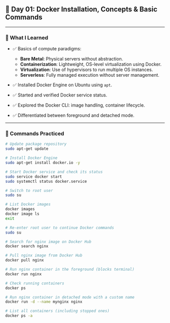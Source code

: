 ## 📅 Day 01: Docker Installation, Concepts & Basic Commands

---

### 🧠 What I Learned

* ✅ Basics of compute paradigms:

  * **Bare Metal**: Physical servers without abstraction.
  * **Containerization**: Lightweight, OS-level virtualization using Docker.
  * **Virtualization**: Use of hypervisors to run multiple OS instances.
  * **Serverless**: Fully managed execution without server management.

* ✅ Installed Docker Engine on Ubuntu using `apt`.

* ✅ Started and verified Docker service status.

* ✅ Explored the Docker CLI: image handling, container lifecycle.

* ✅ Differentiated between foreground and detached mode.

---

### 🔧 Commands Practiced

```bash
# Update package repository
sudo apt-get update

# Install Docker Engine
sudo apt-get install docker.io -y

# Start Docker service and check its status
sudo service docker start
sudo systemctl status docker.service

# Switch to root user
sudo su

# List Docker images
docker images
docker image ls
exit

# Re-enter root user to continue Docker commands
sudo su

# Search for nginx image on Docker Hub
docker search nginx

# Pull nginx image from Docker Hub
docker pull nginx

# Run nginx container in the foreground (blocks terminal)
docker run nginx

# Check running containers
docker ps

# Run nginx container in detached mode with a custom name
docker run -d --name mynginx nginx

# List all containers (including stopped ones)
docker ps -a
```
